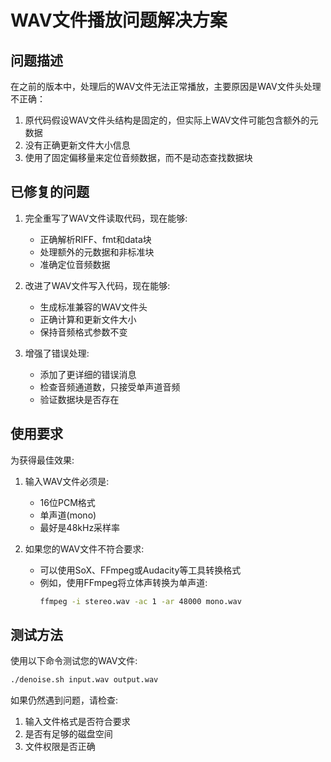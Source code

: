 # WAV文件播放问题解决方案

## 问题描述

在之前的版本中，处理后的WAV文件无法正常播放，主要原因是WAV文件头处理不正确：

1. 原代码假设WAV文件头结构是固定的，但实际上WAV文件可能包含额外的元数据
2. 没有正确更新文件大小信息
3. 使用了固定偏移量来定位音频数据，而不是动态查找数据块

## 已修复的问题

1. 完全重写了WAV文件读取代码，现在能够:
   - 正确解析RIFF、fmt和data块
   - 处理额外的元数据和非标准块
   - 准确定位音频数据

2. 改进了WAV文件写入代码，现在能够:
   - 生成标准兼容的WAV文件头
   - 正确计算和更新文件大小
   - 保持音频格式参数不变

3. 增强了错误处理:
   - 添加了更详细的错误消息
   - 检查音频通道数，只接受单声道音频
   - 验证数据块是否存在

## 使用要求

为获得最佳效果:

1. 输入WAV文件必须是:
   - 16位PCM格式
   - 单声道(mono)
   - 最好是48kHz采样率

2. 如果您的WAV文件不符合要求:
   - 可以使用SoX、FFmpeg或Audacity等工具转换格式
   - 例如，使用FFmpeg将立体声转换为单声道:
     ```bash
     ffmpeg -i stereo.wav -ac 1 -ar 48000 mono.wav
     ```

## 测试方法

使用以下命令测试您的WAV文件:

```bash
./denoise.sh input.wav output.wav
```

如果仍然遇到问题，请检查:
1. 输入文件格式是否符合要求
2. 是否有足够的磁盘空间
3. 文件权限是否正确 